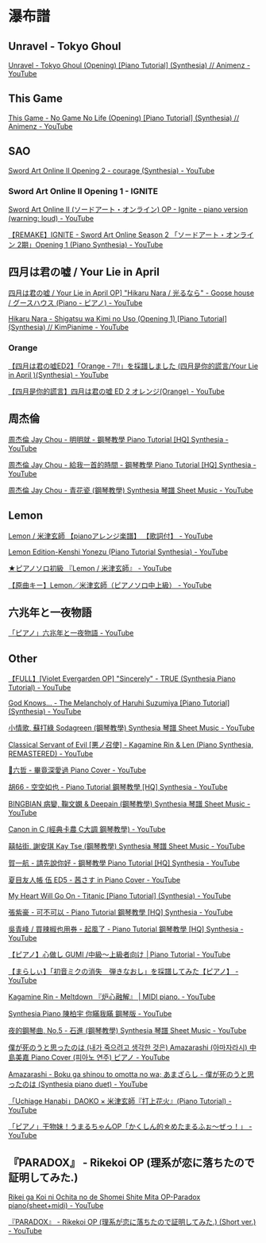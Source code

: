 # 瀑布譜


## Unravel - Tokyo Ghoul

[Unravel - Tokyo Ghoul (Opening) [Piano Tutorial] (Synthesia) // Animenz - YouTube](https://www.youtube.com/watch?v=-AVWEtlG3iQ)

## This Game

[This Game - No Game No Life (Opening) [Piano Tutorial] (Synthesia) // Animenz - YouTube](https://www.youtube.com/watch?v=mbURFdczMjU)


## SAO

[Sword Art Online II Opening 2 - courage (Synthesia) - YouTube](https://www.youtube.com/watch?v=WEEk4oHSjwk)

### Sword Art Online II Opening 1 - IGNITE

[Sword Art Online II (ソードアート・オンライン) OP - Ignite - piano version (warning: loud) - YouTube](https://www.youtube.com/watch?v=XGCwPlqhGlo)

[【REMAKE】IGNITE - Sword Art Online Season 2 「ソードアート・オンライン 2期」Opening 1 (Piano Synthesia) - YouTube](https://www.youtube.com/watch?v=drPLIuY6EjU)

## 四月は君の嘘 / Your Lie in April

[四月は君の嘘 / Your Lie in April OP\] "Hikaru Nara / 光るなら" - Goose house / グースハウス (Piano - ピアノ) - YouTube](https://www.youtube.com/watch?v=Pse7g703tlk)

[Hikaru Nara - Shigatsu wa Kimi no Uso (Opening 1) [Piano Tutorial] (Synthesia) // KimPianime - YouTube](https://www.youtube.com/watch?v=_jZPtK4B3WM)


### Orange

[【四月は君の嘘ED2】「Orange - 7!!」を採譜しました (四月是你的謊言/Your Lie in April )(Synthesia) - YouTube](https://www.youtube.com/watch?v=Jon9Ws65dbU)

[【四月是你的謊言】四月は君の嘘 ED 2 オレンジ(Orange) - YouTube](https://www.youtube.com/watch?v=_UOmg0cQHf8)

## 周杰倫

[周杰倫 Jay Chou - 明明就 - 鋼琴教學 Piano Tutorial [HQ] Synthesia - YouTube](https://www.youtube.com/watch?v=q_J4EV9YWuU)

[周杰倫 Jay Chou - 給我一首的時間 - 鋼琴教學 Piano Tutorial [HQ] Synthesia - YouTube](https://www.youtube.com/watch?v=GYIlHAceaKs)

[周杰倫 Jay Chou - 青花瓷 (鋼琴教學) Synthesia 琴譜 Sheet Music - YouTube](https://www.youtube.com/watch?v=L-KYYIbcvcw)

## Lemon

[Lemon / 米津玄師 【pianoアレンジ楽譜】 【歌詞付】 - YouTube](https://www.youtube.com/watch?v=Wi4fw1N9j-0)

[Lemon Edition-Kenshi Yonezu (Piano Tutorial Synthesia) - YouTube](https://www.youtube.com/watch?v=U-vAWVdi5xY)

[★ピアノソロ初級 『Lemon / 米津玄師』 - YouTube](https://www.youtube.com/watch?v=VDs_J0F3zx0)

[【原曲キー】Lemon／米津玄師（ピアノソロ中上級） - YouTube](https://www.youtube.com/watch?v=NPlK9QCzqwY)


## 六兆年と一夜物語

[「ピアノ」六兆年と一夜物語 - YouTube](https://www.youtube.com/watch?v=-ewpdZmih4I)


## Other

[【FULL】[Violet Evergarden OP] "Sincerely" - TRUE (Synthesia Piano Tutorial) - YouTube](https://www.youtube.com/watch?v=U2UaCpm0tVM)

[God Knows... - The Melancholy of Haruhi Suzumiya [Piano Tutorial] (Synthesia) - YouTube](https://www.youtube.com/watch?v=cUJREgDMDI4)

[小情歌, 蘇打綠 Sodagreen (鋼琴教學) Synthesia 琴譜 Sheet Music - YouTube](https://www.youtube.com/watch?v=O9PZAaf_1LM)

[Classical Servant of Evil [悪ノ召使] - Kagamine Rin & Len (Piano Synthesia, REMASTERED) - YouTube](https://www.youtube.com/watch?v=-V0wIUQsFC8)

[🎹六哲 - 畢竟深愛過 Piano Cover - YouTube](https://www.youtube.com/watch?v=H7tIcA_WhUw)

[胡66 - 空空如也 - Piano Tutorial 鋼琴教學 [HQ] Synthesia - YouTube](https://www.youtube.com/watch?v=w8PICylnU2k)

[BINGBIAN 病變, 鞠文嫻 & Deepain (鋼琴教學) Synthesia 琴譜 Sheet Music - YouTube](https://www.youtube.com/watch?v=ogHxrQJIEXk)

[Canon in C (經典卡農 C大調 鋼琴教學) - YouTube](https://www.youtube.com/watch?v=oEhmnOfWvu4)

[囍帖街, 謝安琪 Kay Tse (鋼琴教學) Synthesia 琴譜 Sheet Music - YouTube](https://www.youtube.com/watch?v=Ti2LmZdWUOE)

[賀一航 - 請先說你好 - 鋼琴教學 Piano Tutorial [HQ] Synthesia - YouTube](https://www.youtube.com/watch?v=EA1w6JHzz3U)

[夏目友人帳 伍 ED5 - 茜さす in Piano Cover - YouTube](https://www.youtube.com/watch?v=kT_eE32goys)

[My Heart Will Go On - Titanic [Piano Tutorial] (Synthesia) - YouTube](https://www.youtube.com/watch?v=696cmfqz0t8)

[張紫豪 - 可不可以 - Piano Tutorial 鋼琴教學 [HQ] Synthesia - YouTube](https://www.youtube.com/watch?v=G-tsJrrEUnM)

[吳青峰 / 買辣椒也用券 - 起風了 - Piano Tutorial 鋼琴教學 [HQ] Synthesia - YouTube](https://www.youtube.com/watch?v=JHPrmJSDjo8)

[【ピアノ】心做し GUMI /中級～上級者向け │Piano Tutorial - YouTube](https://www.youtube.com/watch?v=U8aOmt-bccU)

[【まらしぃ】「初音ミクの消失　弾きなおし」を採譜してみた【ピアノ】 - YouTube](https://www.youtube.com/watch?v=TMBnl7-y67g)

[Kagamine Rin - Meltdown 『炉心融解』 | MIDI piano. - YouTube](https://www.youtube.com/watch?v=oz9vJbKkUvo)

[Synthesia Piano 陳柏宇 你瞞我瞞 鋼琴版 - YouTube](https://www.youtube.com/watch?v=48xS8yPJyFo)

[夜的鋼琴曲, No.5 - 石進 (鋼琴教學) Synthesia 琴譜 Sheet Music - YouTube](https://www.youtube.com/watch?v=RIJGrOWjP20)

[僕が死のうと思ったのは (내가 죽으려고 생각한 것은) Amazarashi (아마자라시) 中島美嘉 Piano Cover (피아노 연주) ピアノ - YouTube](https://www.youtube.com/watch?v=s2hG7nUTgKo)

[Amazarashi - Boku ga shinou to omotta no wa; あまざらし - 僕が死のうと思ったのは (Synthesia piano duet) - YouTube](https://www.youtube.com/watch?v=I8kIYCPCsXY)

[「Uchiage Hanabi」DAOKO × 米津玄師『打上花火』(Piano Tutorial) - YouTube](https://www.youtube.com/watch?v=GsVYanDFpjg)

[「ピアノ」干物妹！うまるちゃんOP「かくしん的☆めたまるふぉ～ぜっ！」 - YouTube](https://www.youtube.com/watch?v=XkcUsbQs2OA)

## 『PARADOX』 - Rikekoi OP (理系が恋に落ちたので証明してみた.)

[Rikei ga Koi ni Ochita no de Shomei Shite Mita OP-Paradox piano(sheet+midi) - YouTube](https://www.youtube.com/watch?v=XDaV85W7s4A)

[『PARADOX』 - Rikekoi OP (理系が恋に落ちたので証明してみた.) (Short ver.) - YouTube](https://www.youtube.com/watch?v=AuMsLrxtFJw)
